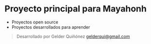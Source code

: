 # Proyecto principal para Mayahonh

- Proyectos open source
- Proyectos desarrollados para aprender

> Desarrollado por  Gelder Quiñónez
> gelderqui@gmail.com